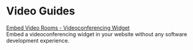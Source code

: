 # Video Guides

[Embed Video Rooms - Videoconferencing Widget](./Embed%20Video%20Rooms%20-%20Videoconferencing%20Widget)  
Embed a videoconferencing widget in your website without any software development experience.

